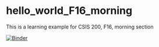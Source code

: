# hello_world_F16_morning
This is a learning example for CSIS 200, F16, morning section

[![Binder](http://mybinder.org/badge.svg)](http://mybinder.org:/repo/mattbellis/hello_world_f16_morning)
